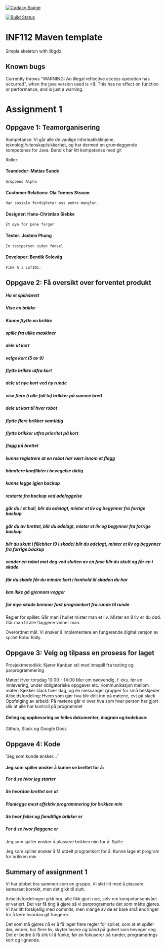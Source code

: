 [![Codacy Badge](https://api.codacy.com/project/badge/Grade/5c80f564765f4fd6a556adad72cfded7)](https://www.codacy.com/gh/inf112-v20/teen_titans?utm_source=github.com&amp;utm_medium=referral&amp;utm_content=inf112-v20/teen_titans&amp;utm_campaign=Badge_Grade)

[![Build Status](https://travis-ci.com/inf112-v20/teen_titans.svg?branch=master)](https://travis-ci.com/inf112-v20/teen_titans)

# INF112 Maven template 
Simple skeleton with libgdx. 


## Known bugs
Currently throws "WARNING: An illegal reflective access operation has occurred", 
when the java version used is >8. This has no effect on function or performance, and is just a warning.



# Assignment 1
## Oppgave 1: Teamorganisering

Kompetanse: Vi går alle de vanlige informatikklinjene, teknologi/vitenskap/sikkerhet, og har dermed en grunnleggende kompetanse for Java.
Bendik har litt kompetanse med git

Roller:
#### Teamleder: Matias Sunde
	Gruppens Alpha
#### Customer Relations: Ola Tønnes Straum
	Har sosiale ferdigheter oss andre mangler.
#### Designer: Hans-Christian Siebke
	Et øye for pene farger
#### Tester: Jostein Phung
	En testperson siden fødsel
#### Developer: Bendik Solevåg
	Fikk A i inf101.

## Oppgave 2: Få oversikt over forventet produkt


##### Ha et spillebrett
##### Vise en brikke
##### Kunne flytte en brikke
##### spille fra ulike maskiner
##### dele ut kort
##### velge kort (5 av 9)
##### flytte brikke utfra kort
##### dele ut nye kort ved ny runde
##### vise flere (i alle fall to) brikker på samme brett
##### dele ut kort til hver robot
##### flytte flere brikker samtidig
##### flytte brikker utfra prioritet på kort
##### flagg på brettet
##### kunne registrere at en robot har vært innom et flagg
##### håndtere konflikter i bevegelse riktig
##### kunne legge igjen backup
##### restarte fra backup ved ødeleggelse
##### går du i et hull, blir du ødelagt, mister et liv og begynner fra forrige backup
##### går du av brettet, blir du ødelagt, mister et liv og begynner fra forrige backup
##### blir du skutt i fillebiter (9 i skade) blir du ødelagt, mister et liv og begynner fra forrige backup
##### vender en robot mot deg ved slutten av en fase blir du skutt og får en i skade
##### får du skade får du mindre kort i henhold til skaden du har
##### kan ikke gå gjennom vegger
##### for mye skade brenner fast programkort fra runde til runde

Regler for spillet:
Går man i hullet mister man et liv.
Mister en 9 liv er du død.
Går man til alle flaggene vinner man.

Overordnet mål: Vi ønsker å implementere en fungerende digital versjon av spillet Robo Rally.

## Oppgave 3: Velg og tilpass en prosess for laget

Prosjektmetodikk: Kjører Kanban stil med innspill fra testing og parprogrammering

Møter: Hver torsdag 10:00 - 14:00
Mer om nødvendig, f. eks. før en innlevering, under obligatoriske oppgaver etc.
Kommunikasjon mellom møter: Sjekker slack hver dag, og en messanger grupper for små beskjeder
Arbeidsfordeling:
Hvem som gjør hva blir delt inn på møtene, evt på slack
Oppfølging av arbeid:
På møtene går vi over hva som hver person har gjort slik at alle har kontroll på programmet
#### Deling og oppbevaring av felles dokumenter, diagram og kodebase:
Github, Slack og Google Docs

## Oppgave 4: Kode

“Jeg som kunde ønsker…”
#### Jeg som spiller ønsker å kunne se brettet for å:
##### For å se hvor jeg starter
##### Se hvordan brettet ser ut
##### Planlegge mest effektiv programmering for brikken min
##### Se hvor feller og fiendtlige brikker er
##### For å se hvor flaggene er

Jeg som spiller ønsker å plassere brikken min for å:
Spille

Jeg som spiller ønsker å få utdelt programkort for å:
Kunne lage et program for brikken min 



## Summary of assignment 1

Vi har jobbet bra sammen som en gruppe. Vi slet litt med å plassere kameraet korrekt, men det gikk til slutt.

Arbeidsfordelingen gikk bra, alle fikk gjort noe, selv om kompetansenivået er variert.
Det var få ting å gjøre så vi parprogramerte det som måtte gjøres.
Vi har litt forskjellig med commits, men mange av de er bare små endringer for å lære hvordan git fungerer.

Det som må gjøres nå er å få laget flere regler for spillet, som at et spiller dør, vinner, har flere liv, skyter
lasere og bånd på gulvet som beveger seg. Det er bedre å få slik til å funke, før en fokuserer på runder, programerings
kort og lignende.



